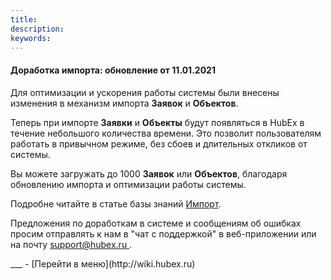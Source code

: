 ```yaml
---
title: 
description: 
keywords: 
---
```


#### Доработка импорта: обновление от 11.01.2021
<html>
<meta charset="utf-8">

</html>
<body>
<p>Для оптимизации и ускорения работы системы были внесены изменения в механизм импорта <strong>Заявок</strong> и <strong>Объектов</strong>.</p>
<p>Теперь при импорте <strong>Заявки</strong> и <strong>Объекты</strong> будут появляться в HubEx в течение небольшого количества времени. Это позволит пользователям работать в привычном режиме, без сбоев и длительных откликов от системы.</p>
<p>Вы можете загружать до 1000 <strong>Заявок</strong> или <strong>Объектов</strong>, благодаря обновлению импорта и оптимизации работы системы.</p>

<p>Подробне читайте в статье базы знаний <a href="https://wiki.hubex.ru/docs/FAQ/RU/user/Import.html">Импорт</a>.</p>
<p>Предложения по доработкам в системе и сообщениям об ошибках просим отправлять к нам в "чат с поддержкой" в веб-приложении или на почту <a href="mailto:support@hubex.ru" target="_blank" rel="noopener"> support@hubex.ru </a>.</p>


</body>
___
- [Перейти в меню](http://wiki.hubex.ru)
